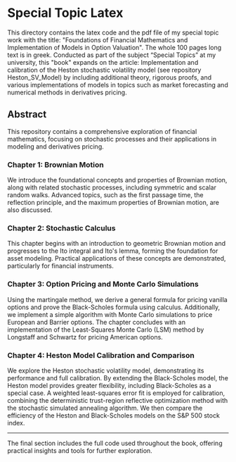 # Special Topic Latex

This directory contains the latex code and the pdf file of my special topic work with the title: "Foundations of Financial Mathematics and Implementation of Models in Option Valuation". The whole 100 pages long text is in greek. Conducted as part of the subject “Special Topics” at my university, this "book" expands on the article: Implementation and calibration of the Heston stochastic volatility model (see repository Heston_SV_Model) by including additional theory, rigorous proofs, and various implementations of models in topics such as market forecasting and numerical methods in derivatives pricing.<br>

## Abstract

This repository contains a comprehensive exploration of financial mathematics, focusing on stochastic processes and their applications in modeling and derivatives pricing.

### Chapter 1: Brownian Motion  
We introduce the foundational concepts and properties of Brownian motion, along with related stochastic processes, including symmetric and scalar random walks. Advanced topics, such as the first passage time, the reflection principle, and the maximum properties of Brownian motion, are also discussed.

### Chapter 2: Stochastic Calculus  
This chapter begins with an introduction to geometric Brownian motion and progresses to the Ito integral and Ito's lemma, forming the foundation for asset modeling. Practical applications of these concepts are demonstrated, particularly for financial instruments.

### Chapter 3: Option Pricing and Monte Carlo Simulations  
Using the martingale method, we derive a general formula for pricing vanilla options and prove the Black-Scholes formula using calculus. Additionally, we implement a simple algorithm with Monte Carlo simulations to price European and Barrier options. The chapter concludes with an implementation of the Least-Squares Monte Carlo (LSM) method by Longstaff and Schwartz for pricing American options.

### Chapter 4: Heston Model Calibration and Comparison  
We explore the Heston stochastic volatility model, demonstrating its performance and full calibration. By extending the Black-Scholes model, the Heston model provides greater flexibility, including Black-Scholes as a special case. A weighted least-squares error fit is employed for calibration, combining the deterministic trust-region reflective optimization method with the stochastic simulated annealing algorithm. We then compare the efficiency of the Heston and Black-Scholes models on the S&P 500 stock index.

---

The final section includes the full code used throughout the book, offering practical insights and tools for further exploration.
